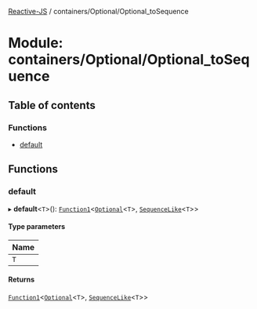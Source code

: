 [Reactive-JS](../README.md) / containers/Optional/Optional\_toSequence

# Module: containers/Optional/Optional\_toSequence

## Table of contents

### Functions

- [default](containers_Optional_Optional_toSequence.md#default)

## Functions

### default

▸ **default**<`T`\>(): [`Function1`](functions.md#function1)<[`Optional`](functions.md#optional)<`T`\>, [`SequenceLike`](../interfaces/containers.SequenceLike.md)<`T`\>\>

#### Type parameters

| Name |
| :------ |
| `T` |

#### Returns

[`Function1`](functions.md#function1)<[`Optional`](functions.md#optional)<`T`\>, [`SequenceLike`](../interfaces/containers.SequenceLike.md)<`T`\>\>
